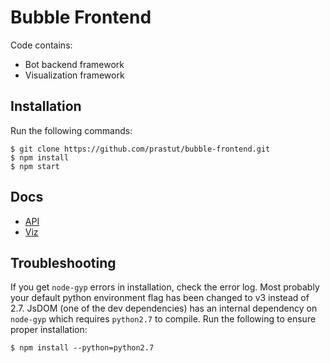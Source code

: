 # Bubble Frontend

Code contains:
* Bot backend framework
* Visualization framework

## Installation 
Run the following commands:
```
$ git clone https://github.com/prastut/bubble-frontend.git
$ npm install
$ npm start
```

## Docs

* [API](./docs/API.MD)
* [Viz](./docs/VIZ.MD)

## Troubleshooting

If you get `node-gyp` errors in installation, check the error log. Most probably your default python environment flag has been changed to v3 instead of 2.7. JsDOM (one of the dev dependencies) has an internal dependency on `node-gyp` which requires `python2.7` to compile. Run the following to ensure proper installation:

```
$ npm install --python=python2.7
```

